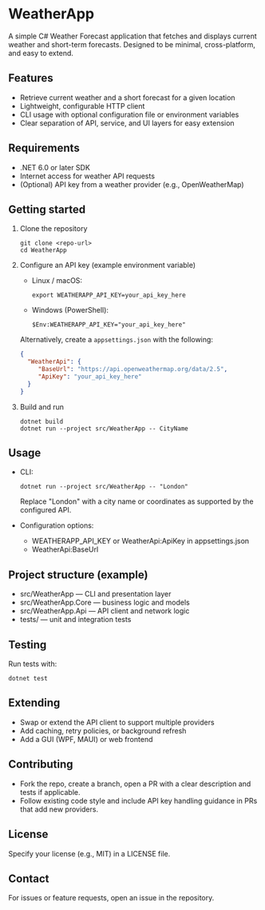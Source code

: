# WeatherApp

A simple C# Weather Forecast application that fetches and displays current weather and short-term forecasts. Designed to be minimal, cross-platform, and easy to extend.

## Features
- Retrieve current weather and a short forecast for a given location
- Lightweight, configurable HTTP client
- CLI usage with optional configuration file or environment variables
- Clear separation of API, service, and UI layers for easy extension

## Requirements
- .NET 6.0 or later SDK
- Internet access for weather API requests
- (Optional) API key from a weather provider (e.g., OpenWeatherMap)

## Getting started

1. Clone the repository
    ```
    git clone <repo-url>
    cd WeatherApp
    ```

2. Configure an API key (example environment variable)
    - Linux / macOS:
      ```
      export WEATHERAPP_API_KEY=your_api_key_here
      ```
    - Windows (PowerShell):
      ```
      $Env:WEATHERAPP_API_KEY="your_api_key_here"
      ```

    Alternatively, create a `appsettings.json` with the following:
    ```json
    {
      "WeatherApi": {
         "BaseUrl": "https://api.openweathermap.org/data/2.5",
         "ApiKey": "your_api_key_here"
      }
    }
    ```

3. Build and run
    ```
    dotnet build
    dotnet run --project src/WeatherApp -- CityName
    ```

## Usage
- CLI:
  ```
  dotnet run --project src/WeatherApp -- "London"
  ```
  Replace "London" with a city name or coordinates as supported by the configured API.

- Configuration options:
  - WEATHERAPP_API_KEY or WeatherApi:ApiKey in appsettings.json
  - WeatherApi:BaseUrl

## Project structure (example)
- src/WeatherApp        — CLI and presentation layer
- src/WeatherApp.Core   — business logic and models
- src/WeatherApp.Api    — API client and network logic
- tests/                — unit and integration tests

## Testing
Run tests with:
```
dotnet test
```

## Extending
- Swap or extend the API client to support multiple providers
- Add caching, retry policies, or background refresh
- Add a GUI (WPF, MAUI) or web frontend

## Contributing
- Fork the repo, create a branch, open a PR with a clear description and tests if applicable.
- Follow existing code style and include API key handling guidance in PRs that add new providers.

## License
Specify your license (e.g., MIT) in a LICENSE file.

## Contact
For issues or feature requests, open an issue in the repository.
